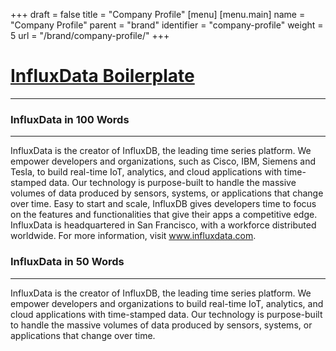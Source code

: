 +++
draft = false
title = "Company Profile"
[menu]
  [menu.main]
    name = "Company Profile"
    parent = "brand"
    identifier = "company-profile"
    weight = 5
    url = "/brand/company-profile/"
+++

<div class="row">
  <div class="col-xs-12">
    <div class="page-header">
      <a class="page-header--anchor" id="title"></a>
      <a href="#title">
        <h1>InfluxData Boilerplate</h1>
      </a>
    </div>
  </div>
</div>

<div class="row">
  <div class="col-xs-12">
    <hr class="dark" />
  </div>
</div>

<div class="row longform">
  <div class="col-xs-12 col-sm-6">
    <h3>InfluxData in 100 Words</h3>
    <hr class="teal-line">
    <p class="pr-40">InfluxData is the creator of InfluxDB, the leading time series platform. We empower developers and organizations, such as Cisco, IBM, Siemens and Tesla, to build real-time IoT, analytics, and cloud applications with time-stamped data. Our technology is purpose-built to handle the massive volumes of data produced by sensors, systems, or applications that change over time. Easy to start and scale, InfluxDB gives developers time to focus on the features and functionalities that give their apps a competitive edge. InfluxData is headquartered in San Francisco, with a workforce distributed worldwide. For more information, visit <a href="https://www.influxdata.com/" target="_blank">www.influxdata.com</a>.</p>    
  </div>
  <div class="col-xs-12 col-sm-6">
    <h3>InfluxData in 50 Words</h3>
    <hr class="teal-line">
    <p class="pr-40">InfluxData is the creator of InfluxDB, the leading time series platform. We empower developers and organizations to build real-time IoT, analytics, and cloud applications with time-stamped data. Our technology is purpose-built to handle the massive volumes of data produced by sensors, systems, or applications that change over time.</p>   
  </div>
</div>
